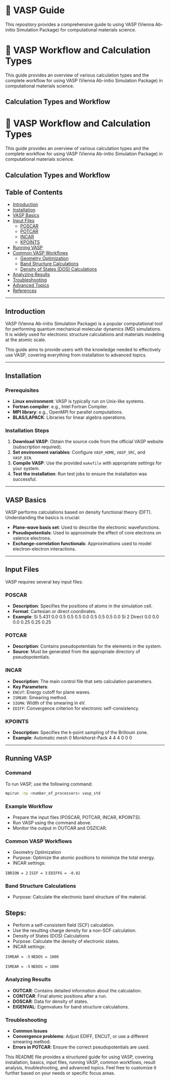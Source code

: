 # 🧪 VASP Guide

This repository provides a comprehensive guide to using VASP (Vienna Ab-initio Simulation Package) for computational materials science.
# 🧪 VASP Workflow and Calculation Types

This guide provides an overview of various calculation types and the complete workflow for using VASP (Vienna Ab-initio Simulation Package) in computational materials science.

## Calculation Types and Workflow

# 🧪 VASP Workflow and Calculation Types

This guide provides an overview of various calculation types and the complete workflow for using VASP (Vienna Ab-initio Simulation Package) in computational materials science.

## Calculation Types and Workflow

## Table of Contents

- [Introduction](#introduction)
- [Installation](#installation)
- [VASP Basics](#vasp-basics)
- [Input Files](#input-files)
  - [POSCAR](#poscar)
  - [POTCAR](#potcar)
  - [INCAR](#incar)
  - [KPOINTS](#kpoints)
- [Running VASP](#running-vasp)
- [Common VASP Workflows](#common-vasp-workflows)
  - [Geometry Optimization](#geometry-optimization)
  - [Band Structure Calculations](#band-structure-calculations)
  - [Density of States (DOS) Calculations](#density-of-states-dos-calculations)
- [Analyzing Results](#analyzing-results)
- [Troubleshooting](#troubleshooting)
- [Advanced Topics](#advanced-topics)
- [References](#references)

---

## Introduction

VASP (Vienna Ab-initio Simulation Package) is a popular computational tool for performing quantum mechanical molecular dynamics (MD) simulations. It is widely used for electronic structure calculations and materials modeling at the atomic scale.

This guide aims to provide users with the knowledge needed to effectively use VASP, covering everything from installation to advanced topics.

---

## Installation

### Prerequisites

- **Linux environment**: VASP is typically run on Unix-like systems.
- **Fortran compiler**: e.g., Intel Fortran Compiler.
- **MPI library**: e.g., OpenMPI for parallel computations.
- **BLAS/LAPACK**: Libraries for linear algebra operations.

### Installation Steps

1. **Download VASP**: Obtain the source code from the official VASP website (subscription required).
2. **Set environment variables**: Configure `VASP_HOME`, `VASP_SRC`, and `VASP_BIN`.
3. **Compile VASP**: Use the provided `makefile` with appropriate settings for your system.
4. **Test the installation**: Run test jobs to ensure the installation was successful.

---

## VASP Basics

VASP performs calculations based on density functional theory (DFT). Understanding the basics is crucial:

- **Plane-wave basis set**: Used to describe the electronic wavefunctions.
- **Pseudopotentials**: Used to approximate the effect of core electrons on valence electrons.
- **Exchange-correlation functionals**: Approximations used to model electron-electron interactions.

---

## Input Files

VASP requires several key input files:

### POSCAR

- **Description**: Specifies the positions of atoms in the simulation cell.
- **Format**: Cartesian or direct coordinates.
- **Example**:
Si
5.431
0.0 0.5 0.5
0.5 0.0 0.5
0.5 0.5 0.0
Si
2
Direct
0.0 0.0 0.0
0.25 0.25 0.25

### POTCAR

- **Description**: Contains pseudopotentials for the elements in the system.
- **Source**: Must be generated from the appropriate directory of pseudopotentials.

### INCAR

- **Description**: The main control file that sets calculation parameters.
- **Key Parameters**:
- `ENCUT`: Energy cutoff for plane waves.
- `ISMEAR`: Smearing method.
- `SIGMA`: Width of the smearing in eV.
- `EDIFF`: Convergence criterion for electronic self-consistency.

### KPOINTS

- **Description**: Specifies the k-point sampling of the Brillouin zone.
- **Example**:
Automatic mesh
0
Monkhorst-Pack
4 4 4
0 0 0


---

## Running VASP

### Command

To run VASP, use the following command:

```bash
mpirun -np <number_of_processors> vasp_std
```
### Example Workflow
- Prepare the input files (POSCAR, POTCAR, INCAR, KPOINTS).
- Run VASP using the command above.
- Monitor the output in OUTCAR and OSZICAR.

### Common VASP Workflows
- Geometry Optimization
- Purpose: Optimize the atomic positions to minimize the total energy.
- INCAR settings:

`IBRION = 2`
`ISIF = 3`
`EDIFFG = -0.02`

### Band Structure Calculations
- Purpose: Calculate the electronic band structure of the material.
## Steps:
- Perform a self-consistent field (SCF) calculation.
- Use the resulting charge density for a non-SCF calculation.
- Density of States (DOS) Calculations
- Purpose: Calculate the density of electronic states.
- INCAR settings:

`ISMEAR = -5`
`NEDOS = 1000`

`ISMEAR = -5`
`NEDOS = 1000`

### Analyzing Results
- **OUTCAR**: Contains detailed information about the calculation.
- **CONTCAR**: Final atomic positions after a run.
- **DOSCAR**: Data for density of states.
- **EIGENVAL**: Eigenvalues for band structure calculations.

### Troubleshooting
- **Common Issues**
- **Convergence problems**: Adjust EDIFF, ENCUT, or use a different smearing method.
- **Errors in POTCAR**: Ensure the correct pseudopotentials are used.

This README file provides a structured guide for using VASP, covering installation, basics, input files, running VASP, common workflows, result analysis, troubleshooting, and advanced topics. Feel free to customize it further based on your needs or specific focus areas.
